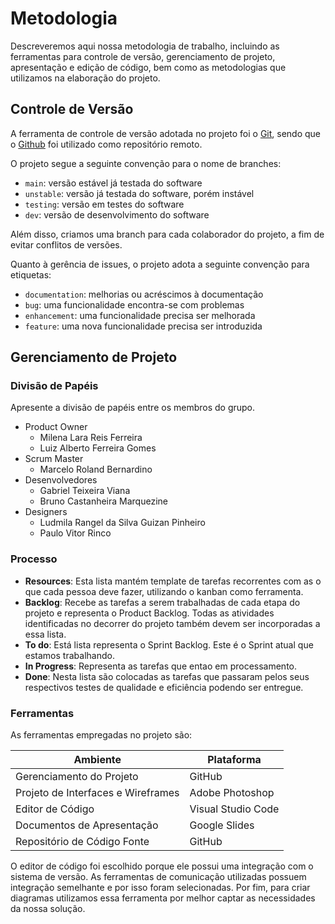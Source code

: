 
# Metodologia

Descreveremos aqui nossa metodologia de trabalho, incluindo as ferramentas para controle de versão, gerenciamento de projeto, apresentação e edição de código, bem como as metodologias que utilizamos na elaboração do projeto.


## Controle de Versão

A ferramenta de controle de versão adotada no projeto foi o
[Git](https://git-scm.com/), sendo que o [Github](https://github.com)
foi utilizado como repositório remoto.

O projeto segue a seguinte convenção para o nome de branches:

- `main`: versão estável já testada do software
- `unstable`: versão já testada do software, porém instável
- `testing`: versão em testes do software
- `dev`: versão de desenvolvimento do software

Além disso, criamos uma branch para cada colaborador do projeto, a fim de evitar conflitos de versões.

Quanto à gerência de issues, o projeto adota a seguinte convenção para
etiquetas:

- `documentation`: melhorias ou acréscimos à documentação
- `bug`: uma funcionalidade encontra-se com problemas
- `enhancement`: uma funcionalidade precisa ser melhorada
- `feature`: uma nova funcionalidade precisa ser introduzida

## Gerenciamento de Projeto

### Divisão de Papéis

Apresente a divisão de papéis entre os membros do grupo.

- Product Owner
   - Milena Lara Reis Ferreira
   - Luiz Alberto Ferreira Gomes
- Scrum Master
   - Marcelo Roland Bernardino
- Desenvolvedores
   - Gabriel Teixeira Viana
   - Bruno Castanheira Marquezine
- Designers
   - Ludmila Rangel da Silva Guizan Pinheiro
   - Paulo Vitor Rinco


### Processo

- **Resources**: Esta lista mantém template de tarefas recorrentes com as o que cada pessoa deve fazer, utilizando o kanban como ferramenta.
- **Backlog**: Recebe as tarefas a serem trabalhadas de cada etapa do projeto e representa o Product Backlog. Todas as atividades identificadas no decorrer do projeto também devem ser incorporadas a essa lista.
- **To do**: Está lista representa o Sprint Backlog. Este é o Sprint atual que estamos trabalhando.
- **In Progress**: Representa as tarefas que entao em processamento.
- **Done**: Nesta lista são colocadas as tarefas que passaram pelos seus respectivos testes de qualidade e eficiência podendo ser entregue.

### Ferramentas

As ferramentas empregadas no projeto são:

|              Ambiente             |             Plataforma          |
|-----------------------------------|---------------------------------|
| Gerenciamento do Projeto          | GitHub                          |
| Projeto de Interfaces e Wireframes| Adobe Photoshop                 |
| Editor de Código                  | Visual Studio Code              |
| Documentos de Apresentação        | Google Slides                    |
| Repositório de Código Fonte       | GitHub                          |


O editor de código foi escolhido porque ele possui uma integração com o
sistema de versão. As ferramentas de comunicação utilizadas possuem
integração semelhante e por isso foram selecionadas. Por fim, para criar
diagramas utilizamos essa ferramenta por melhor captar as
necessidades da nossa solução.
